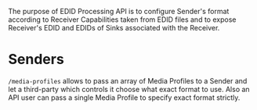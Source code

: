 The purpose of EDID Processing API is to configure Sender's format according to Receiver Capabilities taken from EDID files and to expose Receiver's EDID and EDIDs of Sinks associated with the Receiver.

# Senders

`/media-profiles` allows to pass an array of Media Profiles to a Sender and let a third-party which controls it choose what exact format to use. Also an API user can pass a single Media Profile to specify exact format strictly.
